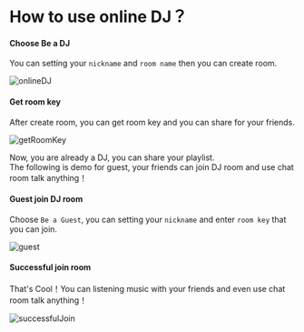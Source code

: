 # How to use online DJ？

#### Choose Be a DJ
You can setting your `nickname` and `room name` then you can create room.

![onlineDJ](http://imgur.com/w6VFAhY.png)

#### Get room key
After create room, you can get room key and you can share for your friends.

![getRoomKey](http://imgur.com/RFUlE2b.png)  

Now, you are already a DJ, you can share your playlist.  
The following is demo for guest, your friends can join DJ room and use chat room talk anything！

#### Guest join DJ room
Choose `Be a Guest`, you can setting your `nickname` and enter `room key` that you can join.

![guest](http://imgur.com/jrkHHjI.png)

#### Successful join room
That's Cool！You can listening music with your friends and even use chat room talk anything！

![successfulJoin](http://imgur.com/HKRTaRP.png)
